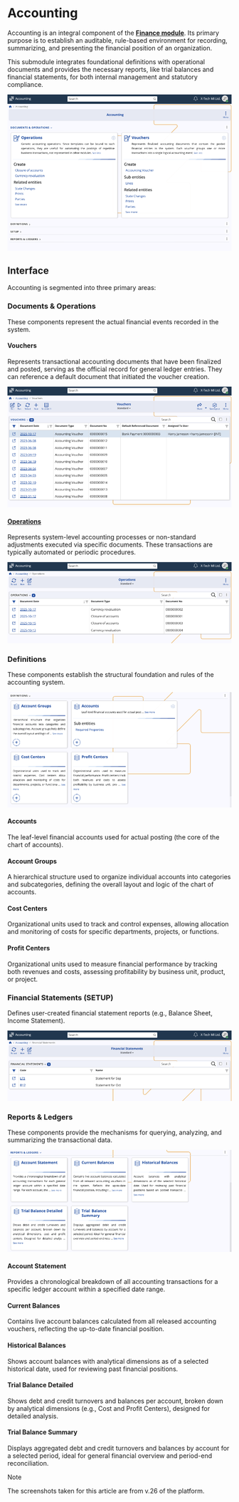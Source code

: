 # Accounting

Accounting is an integral component of the **[Finance module](../index.md)**. Its primary purpose is to establish an auditable, rule-based environment for recording, summarizing, and presenting the financial position of an organization. 

This submodule integrates foundational definitions with operational documents and provides the necessary reports, like trial balances and financial statements, for both internal management and statutory compliance.

![pictures](pictures/accounting_overview.png)

## Interface

Accounting is segmented into three primary areas: 

### Documents & Operations

These components represent the actual financial events recorded in the system.

#### Vouchers

Represents transactional accounting documents that have been finalized and posted, serving as the official record for general ledger entries. They can reference a default document that initiated the voucher creation.

![pictures](pictures/accounting_vouchers.png)

#### **[Operations](https://docs.erp.net/tech/modules/financials/accounting/operations/index.html)**

Represents system-level accounting processes or non-standard adjustments executed via specific documents. These transactions are typically automated or periodic procedures.

![pictures](pictures/accounting_operations.png)

### Definitions 

These components establish the structural foundation and rules of the accounting system.

![pictures](pictures/accounting_definitions.png)

#### Accounts

The leaf-level financial accounts used for actual posting (the core of the chart of accounts).

#### Account Groups

A hierarchical structure used to organize individual accounts into categories and subcategories, defining the overall layout and logic of the chart of accounts.

#### Cost Centers

Organizational units used to track and control expenses, allowing allocation and monitoring of costs for specific departments, projects, or functions.

#### Profit Centers

Organizational units used to measure financial performance by tracking both revenues and costs, assessing profitability by business unit, product, or project.

### Financial Statements (SETUP)

Defines user-created financial statement reports (e.g., Balance Sheet, Income Statement).

![pictures](pictures/accounting_setup.png)

### Reports & Ledgers

These components provide the mechanisms for querying, analyzing, and summarizing the transactional data.

![pictures](pictures/accounting_report_ledgers.png)

#### Account Statement

Provides a chronological breakdown of all accounting transactions for a specific ledger account within a specified date range.

#### Current Balances

Contains live account balances calculated from all released accounting vouchers, reflecting the up-to-date financial position.

#### Historical Balances

Shows account balances with analytical dimensions as of a selected historical date, used for reviewing past financial positions.

#### Trial Balance Detailed

Shows debt and credit turnovers and balances per account, broken down by analytical dimensions (e.g., Cost and Profit Centers), designed for detailed analysis.

#### Trial Balance Summary

Displays aggregated debt and credit turnovers and balances by account for a selected period, ideal for general financial overview and period-end reconciliation.

> [!NOTE]
>
> The screenshots taken for this article are from v.26 of the platform.

